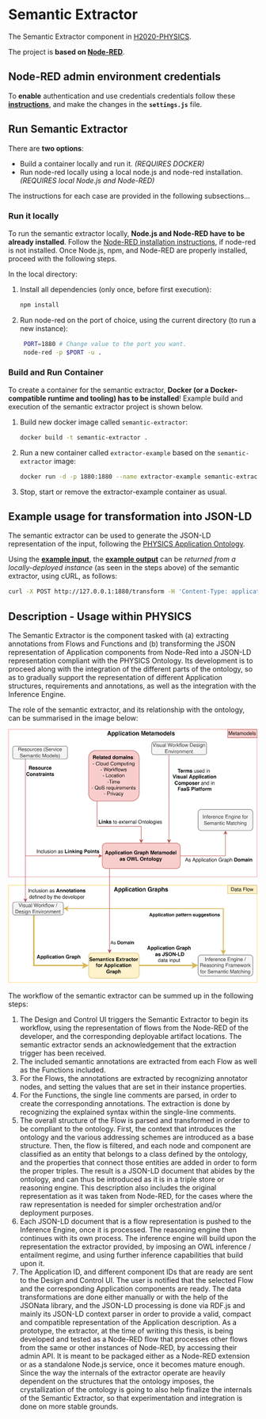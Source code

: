 # Semantic Extractor
The Semantic Extractor component in [H2020-PHYSICS][physics].

The project is **based on [Node-RED][node-red]**.

## Node-RED admin environment credentials

To **enable** authentication and use credentials credentials follow these **[instructions][node-red-admin-auth]**, and make the changes in the **`settings.js`** file.


## Run Semantic Extractor
There are **two options**:
* Build a container locally and run it. *(REQUIRES DOCKER)*
* Run node-red locally using a local node.js and node-red installation. *(REQUIRES local Node.js and Node-RED)*

The instructions for each case are provided in the following subsections...

### Run it locally
To run the semantic extractor locally, **Node.js and Node-RED have to be already installed**. Follow the [Node-RED installation instructions][node-red-install], if node-red is not installed. Once Node.js, npm, and Node-RED are properly installed, proceed with the following steps.

In the local directory:
1. Install all dependencies (only once, before first execution):
    ```bash
    npm install
    ```
2. Run node-red on the port of choice, using the current directory (to run a new instance):
   ```bash
    PORT=1880 # Change value to the port you want.
    node-red -p $PORT -u .
    ```

### Build and Run Container
To create a container for the semantic extractor, **Docker (or a Docker-compatible runtime and tooling) has to be installed**! Example build and execution of the semantic extractor project is shown below.
1. Build new docker image called `semantic-extractor`:
    ```bash
    docker build -t semantic-extractor . 
    ```
2. Run a new container called `extractor-example` based on the `semantic-extractor` image:
    ```bash
    docker run -d -p 1880:1880 --name extractor-example semantic-extractor
    ```
3. Stop, start or remove the extractor-example container as usual.

## Example usage for transformation into JSON-LD

The semantic extractor can be used to generate the JSON-LD representation of the input, following the [PHYSICS Application Ontology][physics-ontology].

Using the [**example input**][example-input], the [**example output**][example-output] can be *returned from a locally-deployed instance* (as seen in the steps above) of the semantic extractor, using cURL, as follows:

```bash
curl -X POST http://127.0.0.1:1880/transform -H 'Content-Type: application/json' --data-binary "@examples/helloFunctionV2DEoutput.json"
```

## Description - Usage within PHYSICS

The Semantic Extractor is the component tasked with (a) extracting annotations from Flows and Functions and (b) transforming the JSON representation of Application components from Node-Red into a JSON-LD representation compliant with the PHYSICS Ontology. Its development is to proceed along with the integration of the different parts of the ontology, so as to gradually support the representation of different Application structures, requirements and annotations, as well as the integration with the Inference Engine.

The role of the semantic extractor, and its relationship with the ontology, can be summarised in the image below:

![extractor domain](./figures/extractor-domain.png)

The workflow of the semantic extractor can be summed up in the following steps:
1.	The Design and Control UI triggers the Semantic Extractor to begin its workflow, using the representation of flows from the Node-RED of the developer, and the corresponding deployable artifact locations. The semantic extractor sends an acknowledgement that the extraction trigger has been received.
2.	The included semantic annotations are extracted from each Flow as well as the Functions included.
3.	For the Flows, the annotations are extracted by recognizing annotator nodes, and setting the values that are set in their instance properties.
4.	For the Functions, the single line comments are parsed, in order to create the corresponding annotations. The extraction is done by recognizing the explained syntax within the single-line comments.
5.	The overall structure of the Flow is parsed and transformed in order to be compliant to the ontology. First, the context that introduces the ontology and the various addressing schemes are introduced as a base structure. Then, the flow is filtered, and each node and component are classified as an entity that belongs to a class defined by the ontology, and the properties that connect those entities are added in order to form the proper triples. The result is a JSON-LD document that abides by the ontology, and can thus be introduced as it is in a triple store or reasoning engine. This description also includes the original representation as it was taken from Node-RED, for the cases where the raw representation is needed for simpler orchestration and/or deployment purposes.
6.	Each JSON-LD document that is a flow representation is pushed to the Inference Engine, once it is processed. The reasoning engine then continues with its own process. The inference engine will build upon the representation the extractor provided, by imposing an OWL inference / entailment regime, and using further inference capabilities that build upon it.
7.	The Application ID, and different component IDs that are ready are sent to the Design and Control UI. The user is notified that the selected Flow and the corresponding Application components are ready.
The data transformations are done either manually or with the help of the JSONata library, and the JSON-LD processing is done via RDF.js and mainly its JSON-LD context parser in order to provide a valid, compact and compatible representation of the Application description. As a prototype, the extractor, at the time of writing this thesis, is being developed and tested as a Node-RED flow that processes other flows from the same or other instances of Node-RED, by accessing their admin API. It is meant to be packaged either as a Node-RED extension or as a standalone Node.js service, once it becomes mature enough. Since the way the internals of the extractor operate are heavily dependent on the structures that the ontology imposes, the crystallization of the ontology is going to also help finalize the internals of the Semantic Extractor, so that experimentation and integration is done on more stable grounds.


[physics]: https://physics-faas.eu/
[node-red]: https://nodered.org/
[node-red-admin-auth]: https://nodered.org/docs/user-guide/runtime/securing-node-red#usernamepassword-based-authentication
[settings-example]: /settings.example.js
[node-red-install]: https://nodered.org/docs/getting-started/local
[physics-ontology]: https://github.com/styltsars96/H2020-PHYSICS-App-Ontology
[example-input]: ./examples/helloFunctionV2DEoutput.json
[example-output]: ./examples/SEoutput_SimpleApp_HelloFunctionV2.json
